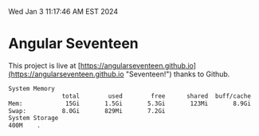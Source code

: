 Wed Jan  3 11:17:46 AM EST 2024

# Angular Seventeen


This project is live at [https://angularseventeen.github.io](https://angularseventeen.github.io "Seventeen!") thanks to Github.

```bash
System Memory
               total        used        free      shared  buff/cache   available
Mem:            15Gi       1.5Gi       5.3Gi       123Mi       8.9Gi        13Gi
Swap:          8.0Gi       829Mi       7.2Gi
System Storage
400M	.
